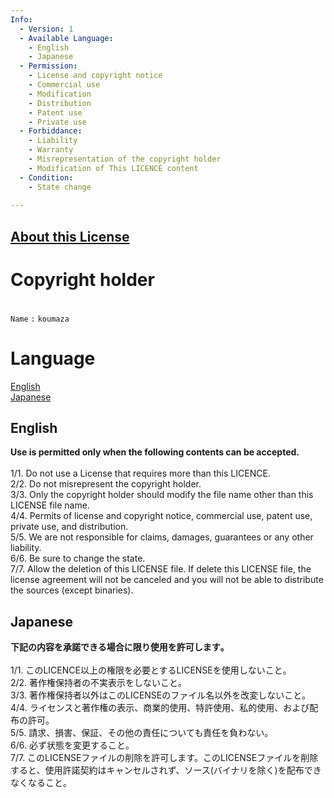 ```yaml
---
Info:
  - Version: 1
  - Available Language:
    - English
    - Japanese
  - Permission: 
    - License and copyright notice
    - Commercial use
    - Modification
    - Distribution
    - Patent use
    - Private use
  - Forbiddance:
    - Liability
    - Warranty
    - Misrepresentation of the copyright holder
    - Modification of This LICENCE content
  - Condition:
    - State change
  
---
```

## [About this License](https://git.io/cycle-license)
# Copyright holder
<!--(optional)-->
<!--(suggest: [Name,Email,URI,Organization])-->
<br>`Name` `:` `koumaza`
# Language
[English](#English)<br>[Japanese](#Japanese)

## English
__Use is permitted only when the following contents can be accepted.__
<br>
<br>1/1. Do not use a License that requires more than this LICENCE.
<br>2/2. Do not misrepresent the copyright holder.
<br>3/3. Only the copyright holder should modify the file name other than this LICENSE file name.
<br>4/4. Permits of license and copyright notice, commercial use, patent use, private use, and distribution.
<br>5/5. We are not responsible for claims, damages, guarantees or any other liability.
<br>6/6. Be sure to change the state.
<br>7/7. Allow the deletion of this LICENSE file. If delete this LICENSE file, the license agreement will not be canceled and you will not be able to distribute the sources (except binaries).

## Japanese
__下記の内容を承諾できる場合に限り使用を許可します｡__
<br>
<br>1/1. このLICENCE以上の権限を必要とするLICENSEを使用しないこと｡
<br>2/2. 著作権保持者の不実表示をしないこと｡
<br>3/3. 著作権保持者以外はこのLICENSEのファイル名以外を改変しないこと｡
<br>4/4. ライセンスと著作権の表示、商業的使用、特許使用、私的使用、および配布の許可。
<br>5/5. 請求、損害、保証、その他の責任についても責任を負わない。
<br>6/6. 必ず状態を変更すること。
<br>7/7. このLICENSEファイルの削除を許可します。このLICENSEファイルを削除すると、使用許諾契約はキャンセルされず、ソース(バイナリを除く)を配布できなくなること。
